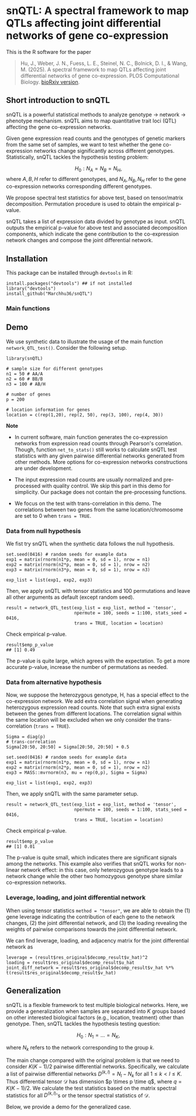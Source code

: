 # snQTL: A spectral framework to map QTLs affecting joint differential networks of gene co-expression

This is the R software for the paper  
> Hu, J., Weber, J. N., Fuess, L. E., Steinel, N. C., Bolnick, D. I., & Wang, M. (2025). A spectral framework to map QTLs affecting joint differential networks of gene co-expression. PLOS Computational Biology. [bioRxiv version](https://www.biorxiv.org/content/10.1101/2024.03.29.587398v1).

## Short introduction to snQTL

snQTL is a powerful statistical methods to analyze genotype $\rightarrow$ network $\rightarrow$ phenotype mechanism. snQTL aims to map quantitative trait loci (QTL) affecting the gene co-expression networks. 

Given gene expression read counts and the genotypes of genetic markers from the same set of samples, we want to test whether the gene co-expression networks change significantly across different genotypes. Statistically, snQTL tackles the hypothesis testing problem:

$$H_0: N_A = N_B = N_H,$$
where $A,B,H$ refer to different genotypes, and $N_A, N_B, N_H$ refer to the gene co-expression networks corresponding different genotypes. 

We propose spectral test statistics for above test, based on tensor/matrix decomposition. Permutation procedure is used to obtain the empirical p-value. 

snQTL takes a list of expression data divided by genotype as input. snQTL outputs the empirical p-value for above test and associated decomposition components, which indicate the gene contribution to the co-expression network changes and compose the joint differential network. 

## Installation

This package can be installed through `devtools` in R:

```
install.packages("devtools") ## if not installed
library("devtools")
install_github("Marchhu36/snQTL")
```

### Main functions

## Demo

We use synthetic data to illustrate the usage of the main function `network_QTL_test()`. Consider the following setup. 

```
library(snQTL)

# sample size for different genotypes
n1 = 50 # AA/A
n2 = 60 # BB/B
n3 = 100 # AB/H

# number of genes
p = 200 

# location information for genes
location = c(rep(1,20), rep(2, 50), rep(3, 100), rep(4, 30))
```
**Note**

- In current software, main function generates the co-expression networks from expression read counts through Pearson's correlation. Though, function `net_to_stats()` still works to calculate snQTL test statistics with any given pairwise differential networks generated from other methods. More options for co-expression networks constructions are under development. 

- The input expression read counts are usually normalized and pre-processed with quality control. We skip this part in this demo for simplicity. Our package does not contain the pre-processing functions.

- We focus on the test with trans-correlation in this demo. The correlations between two genes from the same location/chromosome are set to 0 when `trans = TRUE`. 

### Data from null hypothesis

We fist try snQTL when the synthetic data follows the null hypothesis. 

```
set.seed(0416) # random seeds for example data
exp1 = matrix(rnorm(n1*p, mean = 0, sd = 1), nrow = n1)
exp2 = matrix(rnorm(n2*p, mean = 0, sd = 1), nrow = n2)
exp3 = matrix(rnorm(n3*p, mean = 0, sd = 1), nrow = n3)

exp_list = list(exp1, exp2, exp3)
```
Then, we apply snQTL with tensor statistics and 100 permutations and leave all other arguments as default (except random seed). 

```
result = network_QTL_test(exp_list = exp_list, method = 'tensor', 
                          npermute = 100, seeds = 1:100, stats_seed = 0416,
                          trans = TRUE, location = location)
```
Check empirical p-value.
```
result$emp_p_value
## [1] 0.49
```
The p-value is quite large, which agrees with the expectation. To get a more accurate p-value, increase the number of permutations as needed.

### Data from alternative hypothesis

Now, we suppose the heterozygous genotype, H, has a special effect to the co-expression network. We add extra correlation signal when generating heterozygous expression read counts. Note that such extra signal exists between the genes from different locations. The correlation signal within the same location will be excluded when we only consider the trans-correlation (`trans = TRUE`).

```
Sigma = diag(p)
# trans-correlation
Sigma[20:50, 20:50] = Sigma[20:50, 20:50] + 0.5

set.seed(0416) # random seeds for example data
exp1 = matrix(rnorm(n1*p, mean = 0, sd = 1), nrow = n1)
exp2 = matrix(rnorm(n2*p, mean = 0, sd = 1), nrow = n2)
exp3 = MASS::mvrnorm(n3, mu = rep(0,p), Sigma = Sigma)

exp_list = list(exp1, exp2, exp3)
```
Then, we apply snQTL with the same parameter setup. 
```
result = network_QTL_test(exp_list = exp_list, method = 'tensor', 
                          npermute = 100, seeds = 1:100, stats_seed = 0416,
                          trans = TRUE, location = location)
```
Check empirical p-value.
```
result$emp_p_value
## [1] 0.01
```
The p-value is quite small, which indicates there are significant signals among the networks. This example also verifies that snQTL works for non-linear network effect: in this case, only heterozygous genotype leads to a network change while the other two homozygous genotype share similar co-expression networks. 

### Leverage, loading, and joint differential network

When using tensor statistics `method = "tensor"`, we are able to obtain the (1) gene leverage indicating the contribution of each gene to the network changes, (2) the joint differential network, and (3) the loading revealing the weights of pairwise comparisons towards the joint differential network.

We can find leverage, loading, and adjacency matrix for the joint differential network as
```
leverage = (result$res_original$decomp_result$v_hat)^2
loading = result$res_original$decomp_result$u_hat
joint_diff_network = result$res_original$decomp_result$v_hat %*% t(result$res_original$decomp_result$v_hat)
```

## Generalization

snQTL is a flexible framework to test multiple biological networks. Here, we provide a generalization when samples are separated into $K$ groups based on other interested biological factors (e.g., location, treatment) other than genotype. Then, snQTL tackles the hypothesis testing question:

$$H_0: N_1 = ... = N_K,$$

where $N_k$ refers to the network corresponding to the group $k$. 

The main change compared with the original problem is that we need to consider $K(K-1)/2$ pairwise differential networks. Specifically, we calculate a list of pairwise differential networks $D^{(k,l)} = N_l - N_k$ for all $1 \leq k < l \leq K$. Thus differential tensor $\mathcal{D}$ has dimension $p \times p \time q$, where $q = K(K-1)/2$. We calculate the test statistics based on the matrix spectral statistics for all $D^{(k,l)}$'s or the tensor spectral statistics of $\mathcal{D}$. 

Below, we provide a demo for the generalized case. 
